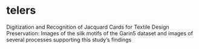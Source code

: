 # telers
Digitization and Recognition of Jacquard Cards for Textile Design Preservation: Images of the silk motifs of the Garin5 dataset  and images of several processes supporting this study’s findings
